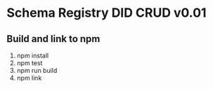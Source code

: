 # Schema Registry DID CRUD v0.01

## Build and link to npm
1.  npm install
1.  npm test
1.  npm run build
1.  npm link
